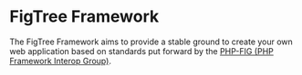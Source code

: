 # FigTree Framework

The FigTree Framework aims to provide a stable ground to create your
own web application based on standards put forward by the
[PHP-FIG (PHP Framework Interop Group)](https://www.php-fig.org/).
